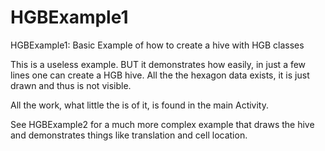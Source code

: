 # HGBExample1
HGBExample1:  Basic Example of how to create a hive with HGB classes

This is a useless example.  BUT it demonstrates how easily, in just a
few lines one can create a HGB hive.  All the the hexagon data exists,
it is just drawn and thus is not visible.

All the work, what little the is of it, is found in the main Activity.

See HGBExample2 for a much more complex example that draws the hive
and demonstrates things like translation and cell location.
